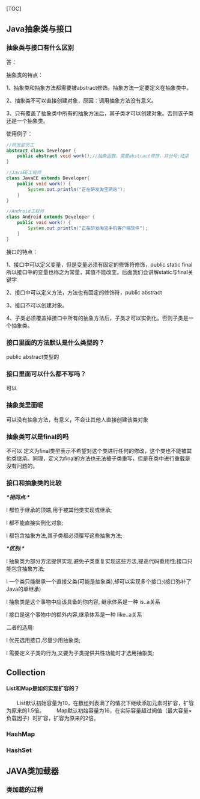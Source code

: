 [TOC]

## Java抽象类与接口

### 抽象类与接口有什么区别

答：

抽象类的特点：

1、抽象类和抽象方法都需要被abstract修饰。抽象方法一定要定义在抽象类中。

2、抽象类不可以直接创建对象，原因：调用抽象方法没有意义。

3、只有覆盖了抽象类中所有的抽象方法后，其子类才可以创建对象。否则该子类还是一个抽象类。

使用例子：

```java
//研发部员工 
abstract class Developer {
	public abstract void work();//抽象函数。需要abstract修饰，并分号;结束
}

//JavaEE工程师
class JavaEE extends Developer{
	public void work() {
		System.out.println("正在研发淘宝网站");
	}
}

//Android工程师
class Android extends Developer {
	public void work() {
		System.out.println("正在研发淘宝手机客户端软件");
	}
}
```



接口的特点：

1、接口中可以定义变量，但是变量必须有固定的修饰符修饰，public static final 所以接口中的变量也称之为常量，其值不能改变。后面我们会讲解static与final关键字

2、接口中可以定义方法，方法也有固定的修饰符，public abstract

3、接口不可以创建对象。

4、子类必须覆盖掉接口中所有的抽象方法后，子类才可以实例化。否则子类是一个抽象类。

### 接口里面的方法默认是什么类型的？

public abstract类型的

### 接口里面可以什么都不写吗？

可以

###  抽象类里面呢

可以没有抽象方法，有意义，不会让其他人直接创建该类对象

### 抽象类可以是final的吗

不可以 定义为final类型表示不希望对这个类进行任何的修改，这个类也不能被其他类继承。同理，定义为final的方法也无法被子类重写，但是在类中进行重载是没有问题的。

### 接口和抽象类的比较

***\*相同点:\****

l 都位于继承的顶端,用于被其他类实现或继承;

l 都不能直接实例化对象;

l 都包含抽象方法,其子类都必须覆写这些抽象方法;

***\*区别:\****

l 抽象类为部分方法提供实现,避免子类重复实现这些方法,提高代码重用性;接口只能包含抽象方法;

l 一个类只能继承一个直接父类(可能是抽象类),却可以实现多个接口;(接口弥补了Java的单继承)

l 抽象类是这个事物中应该具备的你内容, 继承体系是一种 is..a关系

l 接口是这个事物中的额外内容,继承体系是一种 like..a关系

 二者的选用:

l 优先选用接口,尽量少用抽象类;

l 需要定义子类的行为,又要为子类提供共性功能时才选用抽象类;



## Collection

#### List和Map是如何实现扩容的？

  List默认初始容量为10，在数组列表满了的情况下继续添加元素时扩容，扩容为原来的1.5倍。
  Map默认初始容量为16，在实际容量超过阀值（最大容量×负载因子）时扩容，扩容为原来的2倍。

### HashMap



### HashSet





## JAVA类加载器

### 类加载的过程
